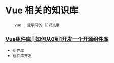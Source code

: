 # Vue 相关的知识库

```
    vue 一些学习的 知识文章
```

### [Vue组件库 | 如何从0到1开发一个开源组件库](https://juejin.cn/post/7010553100222070792#heading-0)
- `组件库`
- `组件库开发`

### []()